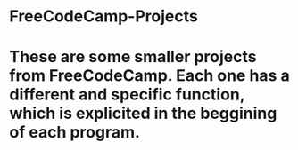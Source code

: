 # FreeCodeCamp-Projects

# These are some smaller projects from FreeCodeCamp. Each one has a different and specific function, which is explicited in the beggining of each program.  
